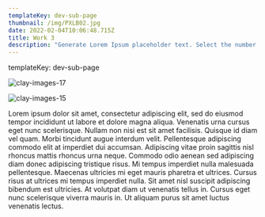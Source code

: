 ```yaml
---
templateKey: dev-sub-page
thumbnail: /img/PXLB02.jpg
date: 2022-02-04T10:06:48.715Z
title: Work 3
description: "Generate Lorem Ipsum placeholder text. Select the number of characters, words, sentences or paragraphs, and hit generate!"
---
```


templateKey: dev-sub-page


![clay-images-17](/img/SHL_9122.jpg)

![clay-images-15](/img/SHL_9119.jpg)






          
Lorem ipsum dolor sit amet, consectetur adipiscing elit, sed do eiusmod tempor incididunt ut labore et dolore magna aliqua. Venenatis urna cursus eget nunc scelerisque. Nullam non nisi est sit amet facilisis. Quisque id diam vel quam. Morbi tincidunt augue interdum velit. Pellentesque adipiscing commodo elit at imperdiet dui accumsan. Adipiscing vitae proin sagittis nisl rhoncus mattis rhoncus urna neque. Commodo odio aenean sed adipiscing diam donec adipiscing tristique risus. Mi tempus imperdiet nulla malesuada pellentesque. Maecenas ultricies mi eget mauris pharetra et ultrices. Cursus risus at ultrices mi tempus imperdiet nulla. Sit amet nisl suscipit adipiscing bibendum est ultricies. At volutpat diam ut venenatis tellus in. Cursus eget nunc scelerisque viverra mauris in. Ut aliquam purus sit amet luctus venenatis lectus.